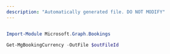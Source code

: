 ```yaml
---
description: "Automatically generated file. DO NOT MODIFY"
---
```


```powershell

Import-Module Microsoft.Graph.Bookings

Get-MgBookingCurrency -OutFile $outFileId

```